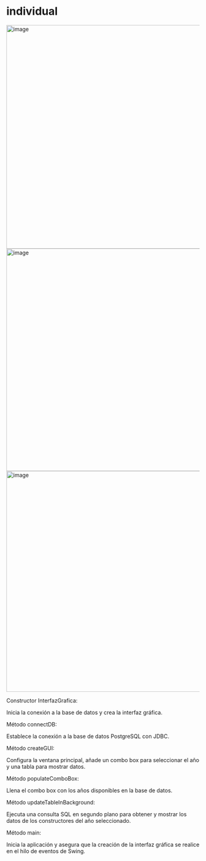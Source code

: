 # individual
<img width="582" alt="image" src="https://github.com/MORANHOLGUIN/individual/assets/168208095/a4d46be6-2ab2-41d8-8dd6-e722eb70eb16">
<img width="579" alt="image" src="https://github.com/MORANHOLGUIN/individual/assets/168208095/e0701019-f0c7-4276-bd0d-b8673cacb0d4">
<img width="575" alt="image" src="https://github.com/MORANHOLGUIN/individual/assets/168208095/548de3d5-04cb-4a04-912b-71959500ba7f">

Constructor InterfazGrafica:

Inicia la conexión a la base de datos y crea la interfaz gráfica.

Método connectDB:

Establece la conexión a la base de datos PostgreSQL con JDBC.

Método createGUI:

Configura la ventana principal, añade un combo box para seleccionar el año y una tabla para mostrar datos.

Método populateComboBox:

Llena el combo box con los años disponibles en la base de datos.

Método updateTableInBackground:

Ejecuta una consulta SQL en segundo plano para obtener y mostrar los datos de los constructores del año seleccionado.

Método main:

Inicia la aplicación y asegura que la creación de la interfaz gráfica se realice en el hilo de eventos de Swing.








